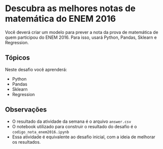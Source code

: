 # Descubra as melhores notas de matemática do ENEM 2016

Você deverá criar um modelo para prever a nota da prova de matemática de quem participou do ENEM 2016. Para isso, usará Python, Pandas, Sklearn e Regression.


## Tópicos

Neste desafio você aprenderá:

- Python
- Pandas
- Sklearn
- Regression

## Observações
- O resultado da atividade da semana é o arquivo `answer.csv`
- O notebook utilizado para construir o resultado do desafio é o `codigo_nota_enem2016.ipynb`
- Essa atividade é equivalente ao desafio inicial, com a ideia de melhorar os resultados.
